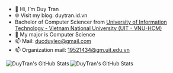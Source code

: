 - 👋 Hi, I’m Duy Tran
- 🌐 Visit my blog: duytran.id.vn
- Bachelor of Computer Sciencer from [University of Information Technology - Vietnam National University (UIT - VNU-HCM)](https://en.uit.edu.vn/overview-vnuhcm-university-information-technology)
- 👀 My major is Computer Science
- 📫 Mail: ducduyleo@gmail.com
- 📫 Organization mail: 19521434@gm.uit.edu.vn

<img align="left" alt="DuyTran's GitHub Stats" src="https://github-readme-stats.vercel.app/api?username=hdduytran&show_icons=true&theme=tokyonight" />
<img align="left" alt="DuyTran's GitHub Stats" src="https://github-readme-stats.vercel.app/api/top-langs/?username=hdduytran&layout=compact" />



<!---
ducduy2k/ducduy2k is a ✨ special ✨ repository because its `README.md` (this file) appears on your GitHub profile.
You can click the Preview link to take a look at your changes.
--->
